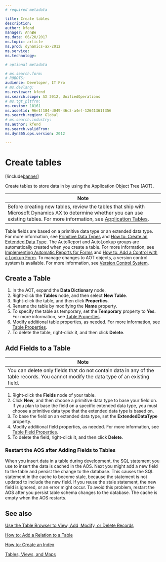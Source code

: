 ```yaml
---
# required metadata

title: Create tables
description: 
author: kfend
manager: AnnBe
ms.date: 06/20/2017
ms.topic: article
ms.prod: dynamics-ax-2012 
ms.service:
ms.technology:

# optional metadata

# ms.search.form: 
# ROBOTS: 
audience: Developer, IT Pro
# ms.devlang: 
ms.reviewer: kfend
ms.search.scope: AX 2012, UnifiedOperations
# ms.tgt_pltfrm: 
ms.custom: 18161
ms.assetid: 96e1f184-d049-46c3-a4ef-12641361f356
ms.search.region: Global
# ms.search.industry: 
ms.author: kfend
ms.search.validFrom: 
ms.dyn365.ops.version: 2012

---
```


# Create tables

[!include[banner](../../includes/banner.md)]




Create tables to store data in by using the Application Object Tree (AOT).

| **Note**                                                                                                                                                                                                                                                                 |
|--------------------------------------------------------------------------------------------------------------------------------------------------------------------------------------------------------------------------------------------------------------------------|
| Before creating new tables, review the tables that ship with Microsoft Dynamics AX to determine whether you can use existing tables. For more information, see [Application Tables](http://msdn.microsoft.com/library/a905f039-ef71-4c61-8f3f-71dadf27b09e(AX.60).aspx). |

Table fields are based on a primitive data type or an extended data type. For more information, see [Primitive Data Types](http://msdn.microsoft.com/library/29e7d464-b72d-4a86-a982-12f9e90e704e(AX.60).aspx) and [How to: Create an Extended Data Type](http://msdn.microsoft.com/library/6292481f-1d73-46e9-8b46-18ab7de9a71d(AX.60).aspx). The AutoReport and AutoLookup groups are automatically created when you create a table. For more information, see [Implementing Automatic Reports for Forms](http://msdn.microsoft.com/library/86ee1f62-8325-4bcb-a884-a5ae521355c8(AX.60).aspx) and [How to: Add a Control with a Lookup Form](http://msdn.microsoft.com/library/2e365e4b-842a-44eb-b0fa-6fa4c8c1e0fe(AX.60).aspx). To manage changes to AOT objects, a version control system is available. For more information, see [Version Control System](http://msdn.microsoft.com/library/522708f8-80a0-4bfd-9634-b7cb868d1874(AX.60).aspx).

## Create a Table
1.  In the AOT, expand the **Data Dictionary** node.
2.  Right-click the **Tables** node, and then select **New Table**.
3.  Right-click the table, and then click **Properties**.
4.  Rename the table by modifying the **Name** property.
5.  To specify the table as temporary, set the **Temporary** property to **Yes**. For more information, see [Table Properties](table-properties.md).
6.  Modify additional table properties, as needed. For more information, see [Table Properties](table-properties.md).
7.  To delete the table, right-click it, and then click **Delete**.

## Add Fields to a Table
| **Note**                                                                                                                               |
|----------------------------------------------------------------------------------------------------------------------------------------|
| You can delete only fields that do not contain data in any of the table records. You cannot modify the data type of an existing field. |

1.  Right-click the **Fields** node of your table.
2.  Click **New**, and then choose a primitive data type to base your field on. If you plan to base the field on a specific extended data type, you must choose a primitive data type that the extended data type is based on.
3.  To base the field on an extended data type, set the **ExtendedDataType** property.
4.  Modify additional field properties, as needed. For more information, see [Table Field Properties](table-properties.md).
5.  To delete the field, right-click it, and then click **Delete**.

### Restart the AOS after Adding Fields to Tables

When you insert data in a table during development, the SQL statement you use to insert the data is cached in the AOS. Next you might add a new field to the table and persist the change to the database. This causes the SQL statement in the cache to become stale, because the statement is not updated to include the new field. If you reuse the stale statement, the new field is ignored, or an error might occur. To avoid this problem, restart the AOS after you persist table schema changes to the database. The cache is empty when the AOS restarts.

See also
--------

[Use the Table Browser to View, Add, Modify, or Delete Records](http://msdn.microsoft.com/library/89402b55-02ea-40bc-ad0e-0774b1655426(AX.60).aspx)

[How to: Add a Relation to a Table](http://msdn.microsoft.com/library/1b164b99-de08-4557-8da5-1931d9469ca1(AX.60).aspx)

[How to: Create an Index](http://msdn.microsoft.com/library/5c412c46-724b-4498-ab42-51725f15c71a(AX.60).aspx)

[Tables, Views, and Maps](http://msdn.microsoft.com/library/9c62bde0-46a1-4b48-87b2-778a68627cd1(AX.60).aspx)



